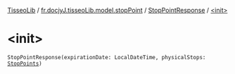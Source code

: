 [TisseoLib](../../index.md) / [fr.docjyJ.tisseoLib.model.stopPoint](../index.md) / [StopPointResponse](index.md) / [&lt;init&gt;](./-init-.md)

# &lt;init&gt;

`StopPointResponse(expirationDate: LocalDateTime, physicalStops: `[`StopPoints`](../-stop-points/index.md)`)`